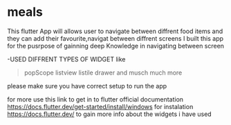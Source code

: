 # meals

This flutter App will allows user to navigate between diffrent food items and they can add their favourite,navigat between diffrent screens
I built this app for the pusrpose of gainning deep Knowledge in navigating between screen 

-USED DIFFRENT TYPES OF WIDGET like
>popScope
>listview
>listile
>drawer
>and musch much more


please make sure you have correct setup to run the app 

for more use this link to get in to flutter official documentation
https://docs.flutter.dev/get-started/install/windows   for instalation
https://docs.flutter.dev/          to gain more info about the widgets i have used
